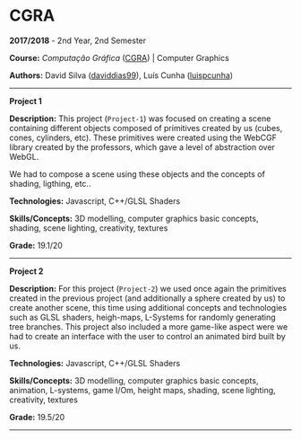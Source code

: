 # CGRA

**2017/2018** - 2nd Year, 2nd Semester

**Course:** *Computação Gráfica* ([CGRA](https://sigarra.up.pt/feup/en/UCURR_GERAL.FICHA_UC_VIEW?pv_ocorrencia_id=419996)) | Computer Graphics

**Authors:** David Silva ([daviddias99](https://github.com/daviddias99)), Luís Cunha ([luispcunha](https://github.com/luispcunha))

---

**Project 1**

**Description:** This project (`Project-1`) was focused on creating a scene containing different objects composed of primitives created by us (cubes, cones, cylinders, etc). These primitives were created using the WebCGF library created by the professors, which gave a level of abstraction over WebGL.

We had to compose a scene using these objects and the concepts of shading, ligthing, etc..

**Technologies:** Javascript, C++/GLSL Shaders

**Skills/Concepts:** 3D modelling, computer graphics basic concepts, shading, scene lighting, creativity, textures

**Grade:** 19.1/20

---
**Project 2**

**Description:** For this project (`Project-2`)  we used once again the primitives created in the previous project (and additionally a sphere created by us) to create another scene, this time using additional concepts and technologies such as GLSL shaders, heigh-maps, L-Systems for randomly generating tree branches. This project also included a more game-like aspect were we had to create an interface with the user to control an animated bird built by us.

**Technologies:** Javascript, C++/GLSL Shaders

**Skills/Concepts:** 3D modelling, computer graphics basic concepts, animation, L-systems, game I/Om, height maps, shading, scene lighting, creativity, textures

**Grade:** 19.5/20

---